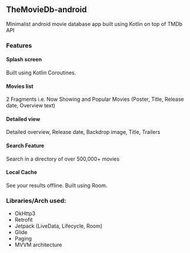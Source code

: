 ## TheMovieDb-android
Minimalist android movie database app built using Kotlin on top of TMDb API

### Features

#### Splash screen

Built using Kotlin Coroutines.

#### Movies list
2 Fragments i.e. Now Showing and Popular Movies (Poster, Title, Release date, Overview text)

#### Detailed view 
Detailed overview, Release date, Backdrop image, Title, Trailers

#### Search Feature
Search in a directory of over 500,000+ movies

#### Local Cache 
See your results offline. Built using Room.

### Libraries/Arch used:
* OkHttp3
* Retrofit
* Jetpack (LiveData, Lifecycle, Room)
* Glide
* Paging
* MVVM architecture
